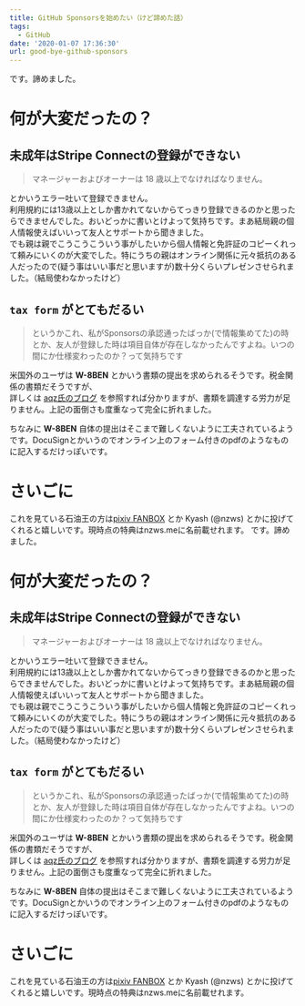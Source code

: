 ```yaml
---
title: GitHub Sponsorsを始めたい（けど諦めた話）
tags:
  - GitHub
date: '2020-01-07 17:36:30'
url: good-bye-github-sponsors
---
```

です。諦めました。

# 何が大変だったの？

## 未成年はStripe Connectの登録ができない

> マネージャーおよびオーナーは 18 歳以上でなければなりません。

とかいうエラー吐いて登録できません。  
利用規約には13歳以上としか書かれてないからてっきり登録できるのかと思ったらできませんでした。おいどっかに書いとけよって気持ちです。まあ結局親の個人情報使えばいいって友人とサポートから聞きました。  
でも親は親でこうこうこういう事がしたいから個人情報と免許証のコピーくれって頼みにいくのが大変でした。特にうちの親はオンライン関係に元々抵抗のある人だったので(疑う事はいい事だと思いますが)数十分くらいプレゼンさせられました。（結局使わなかったけど）

## `tax form` がとてもだるい

> というかこれ、私がSponsorsの承認通ったばっか(で情報集めてた)の時とか、友人が登録した時は項目自体が存在しなかったんですよね。いつの間にか仕様変わったのか？って気持ちです

米国外のユーザは **W-8BEN** とかいう書類の提出を求められるそうです。税金関係の書類だそうですが、  
詳しくは [aqz氏のブログ](https://a9z.dev/blog/12-github-sponsors-mendoi) を参照すれば分かりますが、書類を調達する労力が足りません。上記の面倒さも度重なって完全に折れました。

ちなみに **W-8BEN** 自体の提出はそこまで難しくないように工夫されているようです。DocuSignとかいうのでオンライン上のフォーム付きのpdfのようなものに記入するだけっぽいです。

# さいごに

これを見ている石油王の方は[pixiv FANBOX](https://www.pixiv.net/fanbox/creator/28848886) とか Kyash (@nzws) とかに投げてくれると嬉しいです。現時点の特典はnzws.meに名前載せれます。です。諦めました。

# 何が大変だったの？

## 未成年はStripe Connectの登録ができない

> マネージャーおよびオーナーは 18 歳以上でなければなりません。

とかいうエラー吐いて登録できません。  
利用規約には13歳以上としか書かれてないからてっきり登録できるのかと思ったらできませんでした。おいどっかに書いとけよって気持ちです。まあ結局親の個人情報使えばいいって友人とサポートから聞きました。  
でも親は親でこうこうこういう事がしたいから個人情報と免許証のコピーくれって頼みにいくのが大変でした。特にうちの親はオンライン関係に元々抵抗のある人だったので(疑う事はいい事だと思いますが)数十分くらいプレゼンさせられました。（結局使わなかったけど）

## `tax form` がとてもだるい

> というかこれ、私がSponsorsの承認通ったばっか(で情報集めてた)の時とか、友人が登録した時は項目自体が存在しなかったんですよね。いつの間にか仕様変わったのか？って気持ちです

米国外のユーザは **W-8BEN** とかいう書類の提出を求められるそうです。税金関係の書類だそうですが、  
詳しくは [aqz氏のブログ](https://a9z.dev/blog/12-github-sponsors-mendoi) を参照すれば分かりますが、書類を調達する労力が足りません。上記の面倒さも度重なって完全に折れました。

ちなみに **W-8BEN** 自体の提出はそこまで難しくないように工夫されているようです。DocuSignとかいうのでオンライン上のフォーム付きのpdfのようなものに記入するだけっぽいです。

# さいごに

これを見ている石油王の方は[pixiv FANBOX](https://www.pixiv.net/fanbox/creator/28848886) とか Kyash (@nzws) とかに投げてくれると嬉しいです。現時点の特典はnzws.meに名前載せれます。

